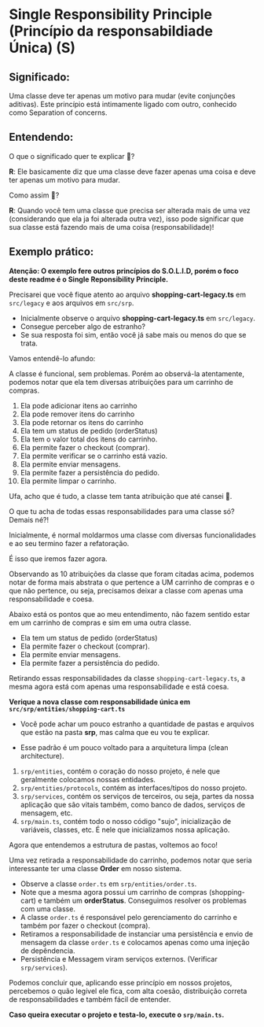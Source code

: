 # Single Responsibility Principle (Princípio da responsabildiade Única) (S)

## Significado:
Uma classe deve ter apenas um motivo para mudar (evite conjunções aditivas). Este princípio está intimamente ligado com outro, conhecido como Separation of concerns.

## Entendendo:
O que o significado quer te explicar 🤔?

**R**: Ele basicamente diz que uma classe deve fazer apenas uma coisa e deve ter apenas um motivo para mudar.

Como assim 🤯?

**R**: Quando você tem uma classe que precisa ser alterada mais de uma vez (considerando que ela ja foi alterada outra vez), isso pode significar que sua classe está fazendo mais de uma coisa (responsabilidade)!

## Exemplo prático:
**Atenção: O exemplo fere outros princípios do S.O.L.I.D, porém o foco deste readme é o Single Reponsibility Principle.**

Precisarei que você fique atento ao arquivo **shopping-cart-legacy.ts** em `src/legacy` e aos arquivos em `src/srp`.

- Inicialmente observe o arquivo **shopping-cart-legacy.ts** em `src/legacy`.
- Consegue perceber algo de estranho?
- Se sua resposta foi sim, então você já sabe mais ou menos do que se trata.

Vamos entendê-lo afundo:

A classe é funcional, sem problemas. Porém ao observá-la atentamente, podemos notar que ela tem diversas atribuições para um carrinho de compras.

1. Ela pode adicionar itens ao carrinho
2. Ela pode remover itens do carrinho
3. Ela pode retornar os itens do carrinho
4. Ela tem um status de pedido (orderStatus)
5. Ela tem o valor total dos itens do carrinho.
6. Ela permite fazer o checkout (comprar).
7. Ela permite verificar se o carrinho está vazio.
8. Ela permite enviar mensagens.
9. Ela permite fazer a persistência do pedido.
10. Ela permite limpar o carrinho.

Ufa, acho que é tudo, a classe tem tanta atribuição que até cansei 🥴.

O que tu acha de todas essas responsabilidades para uma classe só? Demais né?!

Inicialmente, é normal moldarmos uma classe com diversas funcionalidades e ao seu termino fazer a refatoração.

É isso que iremos fazer agora.

Observando as 10 atribuições da classe que foram citadas acima, podemos notar de forma mais abstrata o que pertence a UM carrinho de compras e o que não pertence, ou seja, precisamos deixar a classe com apenas uma responsabilidade e coesa.

Abaixo está os pontos que ao meu entendimento, não fazem sentido estar em um carrinho de compras e sim em uma outra classe.

* Ela tem um status de pedido (orderStatus)
* Ela permite fazer o checkout (comprar).
* Ela permite enviar mensagens.
* Ela permite fazer a persistência do pedido.

Retirando essas responsabilidades da classe `shopping-cart-legacy.ts`, a mesma agora está com apenas uma responsabilidade e está coesa.

**Verique a nova classe com responsabilidade única em `src/srp/entities/shopping-cart.ts`**

- Você pode achar um pouco estranho a quantidade de pastas e arquivos que estão na pasta **srp**, mas calma que eu vou te explicar.

- Esse padrão é um pouco voltado para a arquitetura limpa (clean architecture).

1. `srp/entities`, contém o coração do nosso projeto, é nele que geralmente colocamos nossas entidades.
2. `srp/entities/protocols`, contém as interfaces/tipos do nosso projeto.
3. `srp/services`, contém os serviços de terceiros, ou seja, partes da nossa aplicação que são vitais também, como banco de dados, serviços de mensagem, etc.
4. `srp/main.ts`, contém todo o nosso código "sujo", inicialização de variáveis, classes, etc. É nele que inicializamos nossa aplicação.

Agora que entendemos a estrutura de pastas, voltemos ao foco!

Uma vez retirada a responsabilidade do carrinho, podemos notar que seria interessante ter uma classe **Order** em nosso sistema.

- Observe a classe `order.ts` em `srp/entities/order.ts`.
- Note que a mesma agora possui um carrinho de compras (shopping-cart) e também um **orderStatus**. Conseguimos resolver os problemas com uma classe.
- A classe `order.ts` é responsável pelo gerenciamento do carrinho e também por fazer o checkout (compra).
- Retiramos a responsabilidade de instanciar uma persistência e envio de mensagem da classe `order.ts` e colocamos apenas como uma injeção de depêndencia.
- Persistência e Messagem viram serviços externos. (Verificar `srp/services`).

Podemos concluir que, aplicando esse princípio em nossos projetos, percebemos o quão legível ele fica, com alta coesão, distribuição correta de responsabilidades e também fácil de entender.

**Caso queira executar o projeto e testa-lo, execute o `srp/main.ts`.**
